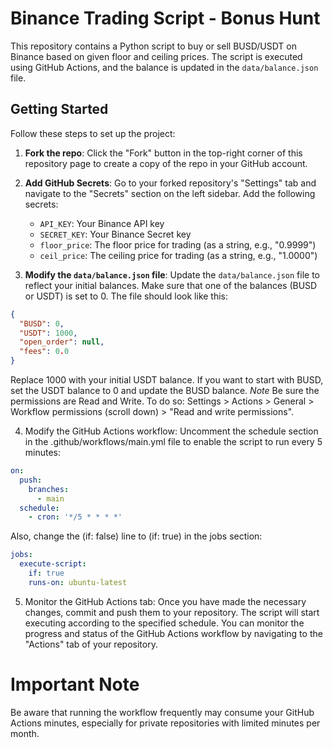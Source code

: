# Binance Trading Script - Bonus Hunt

This repository contains a Python script to buy or sell BUSD/USDT on Binance based on given floor and ceiling prices. The script is executed using GitHub Actions, and the balance is updated in the `data/balance.json` file.

## Getting Started

Follow these steps to set up the project:

1. **Fork the repo**: Click the "Fork" button in the top-right corner of this repository page to create a copy of the repo in your GitHub account.

2. **Add GitHub Secrets**: Go to your forked repository's "Settings" tab and navigate to the "Secrets" section on the left sidebar. Add the following secrets:
   - `API_KEY`: Your Binance API key
   - `SECRET_KEY`: Your Binance Secret key
   - `floor_price`: The floor price for trading (as a string, e.g., "0.9999")
   - `ceil_price`: The ceiling price for trading (as a string, e.g., "1.0000")

3. **Modify the `data/balance.json` file**: Update the `data/balance.json` file to reflect your initial balances. Make sure that one of the balances (BUSD or USDT) is set to 0. The file should look like this:

```json
{
  "BUSD": 0,
  "USDT": 1000,
  "open_order": null,
  "fees": 0.0
}
```

Replace 1000 with your initial USDT balance. If you want to start with BUSD, set the USDT balance to 0 and update the BUSD balance.
*Note* Be sure the permissions are Read and Write. To do so: Settings > Actions > General > Workflow permissions (scroll down) > "Read and write permissions". 

4. Modify the GitHub Actions workflow: Uncomment the schedule section in the .github/workflows/main.yml file to enable the script to run every 5 minutes:

```yaml
on:
  push:
    branches:
      - main
  schedule:
    - cron: '*/5 * * * *'
```

Also, change the (if: false) line to (if: true) in the jobs section:

```yaml
jobs:
  execute-script:
    if: true
    runs-on: ubuntu-latest
```

5. Monitor the GitHub Actions tab: Once you have made the necessary changes, commit and push them to your repository. The script will start executing according to the specified schedule. You can monitor the progress and status of the GitHub Actions workflow by navigating to the "Actions" tab of your repository.

# Important Note

Be aware that running the workflow frequently may consume your GitHub Actions minutes, especially for private repositories with limited minutes per month.
